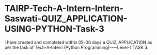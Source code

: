 # TAIRP-Tech-A-Intern-Intern-Saswati-QUIZ_APPLICATION-USING-PYTHON-Task-3
I have created and completed within 05-06 days a QUIZ_APPLICATION as per the task of Tech-A-Intern (Python Programming)----Level-1 TASK 3.

